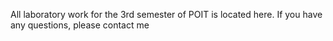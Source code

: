 All laboratory work for the 3rd semester of POIT is located here. If you have any questions, please contact me
